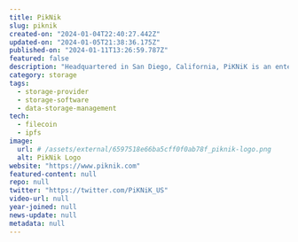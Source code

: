 ```yaml
---
title: PikNik
slug: piknik
created-on: "2024-01-04T22:40:27.442Z"
updated-on: "2024-01-05T21:38:36.175Z"
published-on: "2024-01-11T13:26:59.787Z"
featured: false
description: "Headquartered in San Diego, California, PiKNiK is an enterprise-grade decentralized storage provider that makes it easy for anyone to store and provide storage on the Filecoin network, without any technical knowledge required."
category: storage
tags:
  - storage-provider
  - storage-software
  - data-storage-management
tech:
  - filecoin
  - ipfs
image:
  url: # /assets/external/6597518e66ba5cff0f0ab78f_piknik-logo.png
  alt: PikNik Logo
website: "https://www.piknik.com"
featured-content: null
repo: null
twitter: "https://twitter.com/PiKNiK_US"
video-url: null
year-joined: null
news-update: null
metadata: null
---
```

